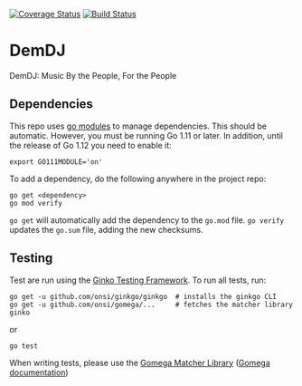 [![Coverage Status](https://coveralls.io/repos/github/kevinjpickard/DemDJ/badge.svg?branch=master)](https://coveralls.io/github/kevinjpickard/demdj?branch=master)
[![Build Status](https://travis-ci.org/kevinjpickard/demdj.svg?branch=master)](https://travis-ci.org/kevinjpickard/demdj)

# DemDJ
DemDJ: Music By the People, For the People

## Dependencies
This repo uses [go modules](https://github.com/golang/go/wiki/Modules#how-to-use-modules) to manage dependencies. This should be automatic. However, you must be running Go 1.11 or later. In addition, until the release of Go 1.12 you need to enable it:
```
export GO111MODULE='on'
```
To add a dependency, do the following anywhere in the project repo:
```
go get <dependency>
go mod verify
```
`go get` will automatically add the dependency to the `go.mod` file. `go verify` updates the `go.sum` file, adding the new checksums. 

## Testing
Test are run using the [Ginko Testing Framework](https://github.com/onsi/ginkgo). To run all tests, run:
```
go get -u github.com/onsi/ginkgo/ginkgo  # installs the ginkgo CLI
go get -u github.com/onsi/gomega/...     # fetches the matcher library
ginko
```
or 
```
go test
```
When writing tests, please use the [Gomega Matcher Library](https://github.com/onsi/gomega) ([Gomega documentation](http://onsi.github.io/gomega/#provided-matchers))
